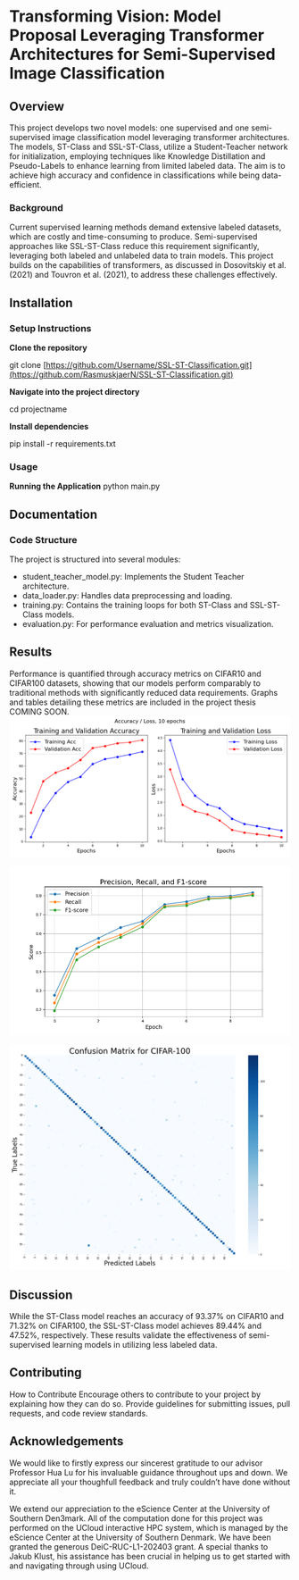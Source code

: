 # Transforming Vision: Model Proposal Leveraging Transformer Architectures for Semi-Supervised Image Classification

## Overview
This project develops two novel models: one supervised and one semi-supervised image classification model leveraging transformer architectures. The models, ST-Class and SSL-ST-Class, utilize a Student-Teacher network for initialization, employing techniques like Knowledge Distillation and Pseudo-Labels to enhance learning from limited labeled data. The aim is to achieve high accuracy and confidence in classifications while being data-efficient.

### Background
Current supervised learning methods demand extensive labeled datasets, which are costly and time-consuming to produce. Semi-supervised approaches like SSL-ST-Class reduce this requirement significantly, leveraging both labeled and unlabeled data to train models. This project builds on the capabilities of transformers, as discussed in Dosovitskiy et al. (2021) and Touvron et al. (2021), to address these challenges effectively.

## Installation

### Setup Instructions
**Clone the repository**

git clone [https://github.com/Username/SSL-ST-Classification.git](https://github.com/RasmuskjaerN/SSL-ST-Classification.git)

**Navigate into the project directory**

cd projectname

**Install dependencies**

pip install -r requirements.txt

### Usage

**Running the Application**
python main.py

## Documentation

### Code Structure
The project is structured into several modules:

- student_teacher_model.py: Implements the Student Teacher architecture.
- data_loader.py: Handles data preprocessing and loading.
- training.py: Contains the training loops for both ST-Class and SSL-ST-Class models.
- evaluation.py: For performance evaluation and metrics visualization.

## Results
Performance is quantified through accuracy metrics on CIFAR10 and CIFAR100 datasets, showing that our models perform comparably to traditional methods with significantly reduced data requirements. Graphs and tables detailing these metrics are included in the project thesis COMING SOON.
![Accuracy Score cifar100](/bin/cifar100Acc_Loss_Pr_Epoch.png "Accuracy score of ST_Class")

![Precision, Recall and F1-Score](/bin/cifar100scores_across_epochs.png "Precision, Recall and F1-Score")

![Confusion Matrix](/bin/cifar100metrics_and_confusion_matrix_cifar100.png "ST-Class Cifar100 Confusion Matrix")

## Discussion
While the ST-Class model reaches an accuracy of 93.37% on CIFAR10 and 71.32% on CIFAR100, the SSL-ST-Class model achieves 89.44% and 47.52%, respectively. These results validate the effectiveness of semi-supervised learning models in utilizing less labeled data.

## Contributing
How to Contribute
Encourage others to contribute to your project by explaining how they can do so. Provide guidelines for submitting issues, pull requests, and code review standards.

## Acknowledgements
We would like to firstly express our sincerest gratitude to our advisor Professor Hua Lu
for his invaluable guidance throughout ups and down. We appreciate all your thoughfull
feedback and truly couldn’t have done without it.

We extend our appreciation to the eScience Center at the University of Southern Den3mark. All of the computation done for this project was performed on the UCloud interactive HPC system, which is managed by the eScience Center at the University of Southern
Denmark. We have been granted the generous DeiC-RUC-L1-202403 grant.
A special thanks to Jakub Klust, his assistance has been crucial in helping us to get
started with and navigating through using UCloud.
